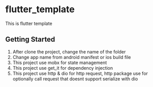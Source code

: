 # flutter_template

This is flutter template

## Getting Started

1. After clone the project, change the name of the folder
2. Change app name from android manifest or ios build file
3. This project use mobx for state management
4. This project use get_it for dependency injection
5. This project use http & dio for http request, http package use for optionally call request that doesnt support serialize with dio
